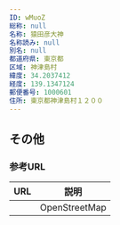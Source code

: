 ```yaml
---
ID: wMuoZ
総称: null
名称: 猿田彦大神
名称読み: null
別名: null
都道府県: 東京都
区域: 神津島村
緯度: 34.2037412
経度: 139.1347124
郵便番号: 1000601
住所: 東京都神津島村１２００
---
```


## その他

### 参考URL

| URL | 説明          |
| --- | ------------- |
|     | OpenStreetMap |
